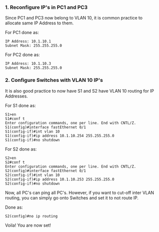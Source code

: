 
### **1. Reconfigure IP's in PC1 and PC3**

Since PC1 and PC3 now belong to VLAN 10, it is common practice to allocate same IP Address to them.

For PC1 done as:
```
IP Address: 10.1.10.1
Subnet Mask: 255.255.255.0
```

For PC2 done as:
```
IP Address: 10.1.10.3
Subnet Mask: 255.255.255.0
```


### 2. **Configure Switches with VLAN 10 IP's**

It is also good practice to now have S1 and S2 have VLAN 10 routing for IP Addresses.

For S1 done as:
```
S1>en
S1#conf t
Enter configuration commands, one per line. End with CNTL/Z.
S1(config)#interface fastEthernet 0/1
S1(config-if)#int vlan 10
S1(config-if)#ip address 10.1.10.254 255.255.255.0
S1(config-if)#no shutdown
```

For S2 done as:
```
S2>en
S2#conf t
Enter configuration commands, one per line. End with CNTL/Z.
S2(config)#interface fastEthernet 0/1
S2(config-if)#int vlan 10
S2(config-if)#ip address 10.1.10.253 255.255.255.0
S2(config-if)#no shutdown
```


Now, all PC's can ping all PC's.
However, if you want to cut-off inter VLAN routing, you can simply go onto Switches and set it to not route IP.

Done as:
```
S2(config)#no ip routing
```

Voila! You are now set!